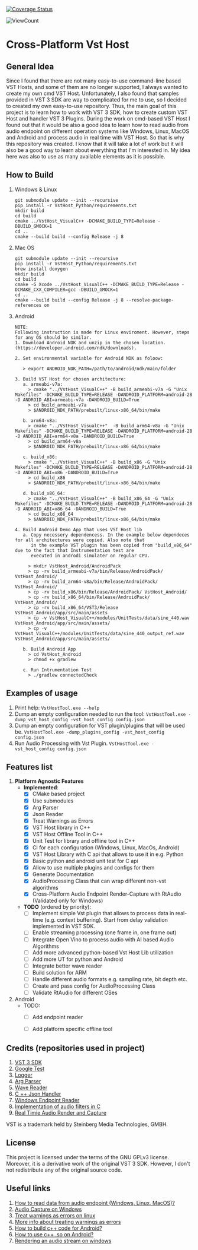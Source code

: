 [![Coverage Status](https://coveralls.io/repos/github/RinoReyns/CrossPlatformVstHost/badge.png?branch=main)](https://coveralls.io/github/RinoReyns/CrossPlatformVstHost?branch=main)

<p align="left">
    <img alt="ViewCount" src="https://views.whatilearened.today/views/github/CrossPlatformVstHost/github-clone-count-badge.svg">
</p>

# Cross-Platform Vst Host

## General Idea
Since I found that there are not many easy-to-use command-line based VST Hosts, and some of them are no longer supported,
 I always wanted to create my own cmd VST Host. Unfortunately, I also found that samples provided in VST 3 SDK are way 
to complicated for me to use, so I decided to created my own easy-to-use repository. Thus, the main goal of this project
 is to learn how to work with VST 3 SDK, how to create custom VST Host and handler VST 3 Plugins. During the work on 
cmd-based VST Host I found out that it would be also a good idea to learn how to read audio from audio endpoint on 
different operation systems like Windows, Linux, MacOS and Android and process audio in real time with VST Host. So that 
is why this repository was created. I know that it will take a lot of work but it will also be a good way to learn about
 everything that I'm interested in. My idea here was also to use as many available elements as it is possible.

## How to Build

1. Windows & Linux
    ```
    git submodule update --init --recursive
    pip install -r VstHost_Python/requirements.txt
    mkdir build
    cd build
    cmake ../VstHost_VisualC++ -DCMAKE_BUILD_TYPE=Release -DBUILD_GMOCK=1
    cd ..
    cmake --build build --config Release -j 8
    ```
2. Mac OS
    ```
    git submodule update --init --recursive
    pip install -r VstHost_Python/requirements.txt
    brew install doxygen
    mkdir build
    cd build
    cmake -G Xcode ../VstHost_VisualC++ -DCMAKE_BUILD_TYPE=Release -DCMAKE_CXX_COMPILER=gcc -DBUILD_GMOCK=1
    cd ..
    cmake --build build --config Release -j 8 --resolve-package-references on
    ```

3. Android
    ```
    NOTE:
    Following instruction is made for Linux enviroment. However, steps for any OS should be similar.
    1. Download Android NDK and unzip in the chosen location. (https://developer.android.com/ndk/downloads).
    
    2. Set environmental variable for Android NDK as foloow:
       
       > export ANDROID_NDK_PATH=/path/to/android/ndk/main/folder
    
    3. Build VST Host for chosen architecture:
       a. armeabi-v7a:
         > cmake "../VstHost_VisualC++" -B build_armeabi-v7a -G "Unix Makefiles" -DCMAKE_BUILD_TYPE=RELEASE -DANDROID_PLATFORM=android-28 -D ANDROID_ABI=armeabi-v7a -DANDROID_BUILD=True
         > cd build_armeabi-v7a
         > $ANDROID_NDK_PATH/prebuilt/linux-x86_64/bin/make
       
       b. arm64-v8a:
         > cmake "../VstHost_VisualC++"  -B build_arm64-v8a -G "Unix Makefiles" -DCMAKE_BUILD_TYPE=RELEASE -DANDROID_PLATFORM=android-28 -D ANDROID_ABI=arm64-v8a -DANDROID_BUILD=True
         > cd build_arm64-v8a
         > $ANDROID_NDK_PATH/prebuilt/linux-x86_64/bin/make
       
       c. build_x86:
         > cmake "../VstHost_VisualC++" -B build_x86 -G "Unix Makefiles" -DCMAKE_BUILD_TYPE=RELEASE -DANDROID_PLATFORM=android-28 -D ANDROID_ABI=x86 -DANDROID_BUILD=True
         > cd build_x86
         > $ANDROID_NDK_PATH/prebuilt/linux-x86_64/bin/make
       
       d. build_x86_64:
         > cmake "../VstHost_VisualC++" -B build_x86_64 -G "Unix Makefiles" -DCMAKE_BUILD_TYPE=RELEASE -DANDROID_PLATFORM=android-28 -D ANDROID_ABI=x86_64 -DANDROID_BUILD=True
         > cd build_x86_64
         > $ANDROID_NDK_PATH/prebuilt/linux-x86_64/bin/make

    4. Build Android Demo App that uses VST Host lib
       a. Copy necessery dependencess. In the example below dependeces for all architectures were copied. Also note that
          in the example VST plugin has been copied from "build_x86_64" due to the fact that Instrumentation test are 
          executed in androdi simulater on regular CPU.
   
         > mkdir VstHost_Android/AndroidPack
         > cp -rv build_armeabi-v7a/bin/Release/AndroidPack/ VstHost_Android/
         > cp -rv build_arm64-v8a/bin/Release/AndroidPack/ VstHost_Android/
         > cp -rv build_x86/bin/Release/AndroidPack/ VstHost_Android/
         > cp -rv build_x86_64/bin/Release/AndroidPack/ VstHost_Android/
         > cp -rv build_x86_64/VST3/Release VstHost_Android/app/src/main/assets
         > cp -v VstHost_VisualC++/modules/UnitTests/data/sine_440.wav VstHost_Android/app/src/main/assets/
         > cp -v VstHost_VisualC++/modules/UnitTests/data/sine_440_output_ref.wav VstHost_Android/app/src/main/assets/
       
       b. Build Android App
         > cd VstHost_Android
         > chmod +x gradlew
       
       c. Run Intrumentation Test
         > ./gradlew connectedCheck
    ```
## Examples of usage
  1. Print help:
    ```
     VstHostTool.exe --help
    ```
  1. Dump an empty configuration needed to run the tool:
    ```VstHostTool.exe -dump_vst_host_config -vst_host_config config.json```
  1. Dump an empty configuration for VST plugin/plugins that will be used be.
    ```VstHostTool.exe -dump_plugins_config -vst_host_config config.json```
  1. Run Audio Processing with Vst Plugin.
    ```VstHostTool.exe -vst_host_config config.json```

## Features list
1. **Platform Agnostic Features**
    - **Implemented**:
      - [x] CMake based project
      - [x] Use submodules
      - [x] Arg Parser
      - [X] Json Reader 
      - [x] Treat Warnings as Errors
      - [x] VST Host library in C++
      - [x] VST Host Offline Tool in C++
      - [x] Unit Test for library and offline tool in C++
      - [x] CI for each configuration (Windows, Linux, MacOs, Android)
      - [x] VST Host Library with C api that allows to use it in e.g. Python
      - [x] Basic python and android unit test for C api
      - [x] Allow to use multiple plugins and configs for them
      - [x] Generate Documentation
      - [x] AudioProcessing Class that can wrap different non-vst algorithms
      - [x] Cross-Platform Audio Endpoint Render-Capture with RtAudio (Validated only for Windows)
    - **TODO** (ordered by priority):
      - [ ] Implement simple Vst plugin that allows to process data in real-time (e.g. context buffering). Start from 
      delay validation implemented in VST SDK. 
      - [ ] Enable streaming processing (one frame in, one frame out)
      - [ ] Integrate Open Vino to process audio with AI based Audio Algorithms
      - [ ] Add more advanced python-based Vst Host Lib utilization
      - [ ] Add more UT for python and Android
      - [ ] Integrate better wave reader
      - [ ] Build solution for ARM
      - [ ] Handle different audio formats e.g. sampling rate, bit depth etc.
      - [ ] Create and pass config for AudioProcessing Class
      - [ ] Validate RtAudio for different OSes

1. Android
    - TODO:
      - [ ] Add endpoint reader
      - [ ] Add platform specific offline tool


## Credits (repositories used in project)
1. [VST 3 SDK](https://github.com/steinbergmedia/vst3sdk)
1. [Google Test](https://github.com/google/googletest)
1. [Logger](https://github.com/amrayn/easyloggingpp)
1. [Arg Parser](https://github.com/p-ranav/argparse)
1. [Wave Reader](https://github.com/audionamix/wave)
1. [C ++ Json Handler](https://github.com/nlohmann/json)
1. [Windows Endpoint Reader](https://github.com/mofo7777/Stackoverflow/tree/master/WasapiCapture)
1. [Implementation of audio filters in C](https://github.com/adis300/filter-c)
1. [Real Timie Audio Render and Capture](https://github.com/thestk/rtaudio)

VST is a trademark held by Steinberg Media Technologies, GMBH.

## License
This project is licensed under the terms of the GNU GPLv3 license. Moreover, it is a derivative work of the original 
VST 3 SDK. However, I don't not redistribute any of the original source code.

## Useful links
1. [How to read data from audio endpoint (Windows, Linux, MacOS)?](https://github.com/MicrosoftDocs/azure-docs/blob/main/articles/cognitive-services/Speech-Service/how-to-select-audio-input-devices.md)
1. [Audio Capture on Windows](https://graphics.stanford.edu/~mdfisher/Code/Engine/AudioCapture.cpp)
1. [Treat warnings as errors on linux](https://stackoverflow.com/questions/3378560/how-to-disable-gcc-warnings-for-a-few-lines-of-code)
1. [More info about treating warnings as errors](https://www.foonathan.net/2018/10/cmake-warnings/)
1. [How to build c++ code for Android?](https://stackoverflow.com/questions/67729247/build-cmake-library-without-android-studio-by-command-line-or-gui/67729248#67729248)
1. [How to use c++ .so on Android?](https://github.com/android/ndk-samples/tree/master/hello-libs)
1. [Rendering an audio stream on windows](https://docs.microsoft.com/en-us/windows/win32/coreaudio/rendering-a-stream)

